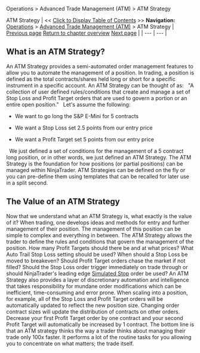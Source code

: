 ﻿
Operations \> Advanced Trade Management (ATM) \> ATM Strategy

ATM Strategy
| \<\< [Click to Display Table of Contents](atm_strategy.md) \>\> **Navigation:**     [Operations](operations.md) \> [Advanced Trade Management (ATM)](advanced_trade_management_atm.md) \> ATM Strategy | [Previous page](server-side-vs-local-atms.md) [Return to chapter overview](advanced_trade_management_atm.md) [Next page](atm_strategy_parameters.md) |
| --- | --- |
## What is an ATM Strategy?
An ATM Strategy provides a semi\-automated order management features to allow you to automate the management of a position. In trading, a position is defined as the total contracts/shares held long or short for a specific instrument in a specific account. An ATM Strategy can be thought of as:
 
"A collection of user defined rules/conditions that create and manage a set of Stop Loss and Profit Target orders that are used to govern a portion or an entire open position."
 
Let's assume the following:
 
- We want to go long the S\&P E\-Mini for 5 contracts 

- We want a Stop Loss set 2\.5 points from our entry price 

- We want a Profit Target set 5 points from our entry price 

 
We just defined a set of conditions for the management of a 5 contract long position, or in other words, we just defined an ATM Strategy. The ATM Strategy is the foundation for how positions (or partial positions) can be managed within NinjaTrader. ATM Strategies can be defined on the fly or you can pre\-define them using templates that can be recalled for later use in a split second.
 
## The Value of an ATM Strategy
Now that we understand what an ATM Strategy is, what exactly is the value of it? When trading, one develops ideas and methods for entry and further management of their position. The management of this position can be simple to complex and everything in between. The ATM Strategy allows the trader to define the rules and conditions that govern the management of the position. How many Profit Targets should there be and at what prices? What Auto Trail Stop Loss setting should be used? When should a Stop Loss be moved to breakeven? Should Profit Target orders chase the market if not filled? Should the Stop Loss order trigger immediately on trade through or should NinjaTrader's leading edge [Simulated Stop](simulated_stop_orders.md) order be used? An ATM Strategy also provides a layer of discretionary automation and intelligence that takes responsibility for mundane order modifications which can be inefficient, time\-consuming and error prone. When scaling into a position, for example, all of the Stop Loss and Profit Target orders will be automatically updated to reflect the new position size. Changing order contract sizes will update the distribution of contracts on other orders. Decrease your first Profit Target order by one contract and your second Profit Target will automatically be increased by 1 contract. The bottom line is that an ATM strategy thinks the way a trader thinks about managing their trade only 100x faster. It performs a lot of the routine tasks for you allowing you to concentrate on what matters; the trade itself.
